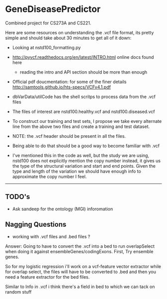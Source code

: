 GeneDiseasePredictor
====================

Combined project for CS273A and CS221. 

Here are some resources on understanding the .vcf file format, its pretty simple and should take about 30 minutes to get all of it down: 

* Looking at nstd100_formatting.py
* http://pyvcf.readthedocs.org/en/latest/INTRO.html online docs found here 
  * reading the intro and API section should be more than enough 
* Official pdf doucmentation: for some of the finer details http://samtools.github.io/hts-specs/VCFv4.1.pdf

* dbVarData/utilCode has the shell scritps to process data from the .vcf files
* The files of interest are nstd100.healthy.vcf and nstd100.diseased.vcf
* To construct our training and test sets, I propose we take every alternate line from the above two files and create a training and test dataset. 
* NOTE: the .vcf header should be present in all the files. 
* Being able to do that should be a good way to become familiar with .vcf 
* I've mentioned this in the code as well, but the study we are using, nstd100 does not explicitly mention the copy number instead, it gives us the type of the structural variation and start and end points. Given the type and length of the variation we should have enough info to approximate the copy number I feel. 

--------------------------------

## TODO's 

* Ask sandeep for the ontology (MGI) inforomation

## Nagging Questions 

* working with .vcf files and .bed files ? 

Answer: Going to have to convert the .vcf into a bed to run overlapSelect when doing it against ensembleGenes/codingExons. 
First, Try ensemble genes. 

So for my logistic regression i'll work on a vcf-feature vector extractor while for overlap select, the files will have to be converted to .bed 
and then you need a feature extractor for the bed files. 

Similar to Info in .vcf i think there's a field in bed to which we can tack on random stuff
